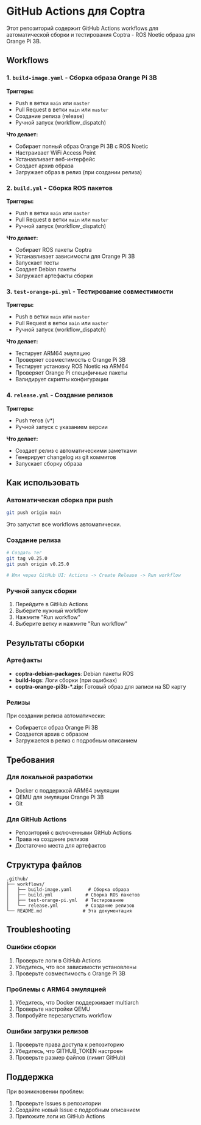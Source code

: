 # GitHub Actions для Coptra

Этот репозиторий содержит GitHub Actions workflows для автоматической сборки и тестирования Coptra - ROS Noetic образа для Orange Pi 3B.

## Workflows

### 1. `build-image.yaml` - Сборка образа Orange Pi 3B
**Триггеры:**
- Push в ветки `main` или `master`
- Pull Request в ветки `main` или `master`
- Создание релиза (release)
- Ручной запуск (workflow_dispatch)

**Что делает:**
- Собирает полный образ Orange Pi 3B с ROS Noetic
- Настраивает WiFi Access Point
- Устанавливает веб-интерфейс
- Создает архив образа
- Загружает образ в релиз (при создании релиза)

### 2. `build.yml` - Сборка ROS пакетов
**Триггеры:**
- Push в ветки `main` или `master`
- Pull Request в ветки `main` или `master`
- Ручной запуск (workflow_dispatch)

**Что делает:**
- Собирает ROS пакеты Coptra
- Устанавливает зависимости для Orange Pi 3B
- Запускает тесты
- Создает Debian пакеты
- Загружает артефакты сборки

### 3. `test-orange-pi.yml` - Тестирование совместимости
**Триггеры:**
- Push в ветки `main` или `master`
- Pull Request в ветки `main` или `master`
- Ручной запуск (workflow_dispatch)

**Что делает:**
- Тестирует ARM64 эмуляцию
- Проверяет совместимость с Orange Pi 3B
- Тестирует установку ROS Noetic на ARM64
- Проверяет Orange Pi специфичные пакеты
- Валидирует скрипты конфигурации

### 4. `release.yml` - Создание релизов
**Триггеры:**
- Push тегов (v*)
- Ручной запуск с указанием версии

**Что делает:**
- Создает релиз с автоматическими заметками
- Генерирует changelog из git коммитов
- Запускает сборку образа

## Как использовать

### Автоматическая сборка при push
```bash
git push origin main
```
Это запустит все workflows автоматически.

### Создание релиза
```bash
# Создать тег
git tag v0.25.0
git push origin v0.25.0

# Или через GitHub UI: Actions -> Create Release -> Run workflow
```

### Ручной запуск сборки
1. Перейдите в GitHub Actions
2. Выберите нужный workflow
3. Нажмите "Run workflow"
4. Выберите ветку и нажмите "Run workflow"

## Результаты сборки

### Артефакты
- **coptra-debian-packages**: Debian пакеты ROS
- **build-logs**: Логи сборки (при ошибках)
- **coptra-orange-pi3b-*.zip**: Готовый образ для записи на SD карту

### Релизы
При создании релиза автоматически:
- Собирается образ Orange Pi 3B
- Создается архив с образом
- Загружается в релиз с подробным описанием

## Требования

### Для локальной разработки
- Docker с поддержкой ARM64 эмуляции
- QEMU для эмуляции Orange Pi 3B
- Git

### Для GitHub Actions
- Репозиторий с включенными GitHub Actions
- Права на создание релизов
- Достаточно места для артефактов

## Структура файлов

```
.github/
├── workflows/
│   ├── build-image.yaml      # Сборка образа
│   ├── build.yml            # Сборка ROS пакетов
│   ├── test-orange-pi.yml   # Тестирование
│   └── release.yml          # Создание релизов
└── README.md               # Эта документация
```

## Troubleshooting

### Ошибки сборки
1. Проверьте логи в GitHub Actions
2. Убедитесь, что все зависимости установлены
3. Проверьте совместимость с Orange Pi 3B

### Проблемы с ARM64 эмуляцией
1. Убедитесь, что Docker поддерживает multiarch
2. Проверьте настройки QEMU
3. Попробуйте перезапустить workflow

### Ошибки загрузки релизов
1. Проверьте права доступа к репозиторию
2. Убедитесь, что GITHUB_TOKEN настроен
3. Проверьте размер файлов (лимит GitHub)

## Поддержка

При возникновении проблем:
1. Проверьте Issues в репозитории
2. Создайте новый Issue с подробным описанием
3. Приложите логи из GitHub Actions
